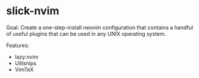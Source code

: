 # slick-nvim

Goal: Create a one-step-install neovim configuration that contains a handful of useful plugins that can be used in any UNIX operating system.

Features:
* lazy.nvim
* Ulitsnips
* VimTeX
